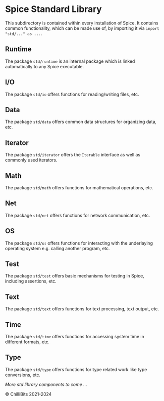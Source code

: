 # Spice Standard Library
This subdirectory is contained within every installation of Spice. It contains common functionality, which can be made use of, by importing it via `import "std/..." as ...`.

## Runtime
The package `std/runtime` is an internal package which is linked automatically to any Spice executable.

## I/O
The package `std/io` offers functions for reading/writing files, etc.

## Data
The package `std/data` offers common data structures for organizing data, etc.

## Iterator
The package `std/iterator` offers the `Iterable` interface as well as commonly used iterators.

## Math
The package `std/math` offers functions for mathematical operations, etc.

## Net
The package `std/net` offers functions for network communication, etc.

## OS
The package `std/os` offers functions for interacting with the underlaying operating system e.g. calling another program, etc.

## Test
The package `std/test` offers basic mechanisms for testing in Spice, including assertions, etc.

## Text
The package `std/text` offers functions for text processing, text output, etc.

## Time
The package `std/time` offers functions for accessing system time in different formats, etc.

## Type
The package `std/type` offers functions for type related work like type conversions, etc.

*More std library components to come ...*

© ChilliBits 2021-2024